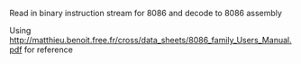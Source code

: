 Read in binary instruction stream for 8086 and decode to 8086 assembly

Using http://matthieu.benoit.free.fr/cross/data_sheets/8086_family_Users_Manual.pdf for reference
